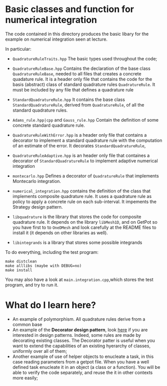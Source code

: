 # Basic classes and function for numerical integration #

The code contained in this directory produces the basic libary for the
example on numerical integration seen at lecture.

In particular:

* `QuadratureRuleTraits.hpp` The basic types used throughout the code;

* `QuadratureRuleBase.hpp` Contains the declaration of the base class `QuadratureRuleBase`, needed to all files that creates a concrete quadature rule. It is a header only file that contains the code for the basis (abstract) class of standard quadrature rules `QuadratureRule`. It must be included by any file that defines a quadrature rule

* `StandardQuadratureRule.hpp` It contains the base class `StandardQuadratureRule`, derived from `QuadratureRule`, of all the standard quadrature rules.

* `Adams_rule.hpp|cpp` and `Gauss_rule.hpp` Contain the definition of some concrete standard quadrature rule.

* `QuadratureRuleWithError.hpp` is a header only file that contains a
  decorator to implement a standard quadrature rule with the
  computation of an estimate of the error. It decorates `StandardQuadratureRule`,

* `QuadratureRuleAdaptive.hpp` is an header only file that containes a decorator of  `StandardQuadratureRule` to implement adaptive numerical integration

* `montecarlo.hpp` Defines a decorator of `QuadratureRule` that implements Montecarlo integration.

* `numerical_integration.hpp` contains the definition of the class
  that implements composite quadrature rule. It uses a quadrature rule
  as policy to apply  a concrete rule on each sub-interval. It impements the Strategy design pattern.

* `libquadrature` is the library that stores the code for composite quadrature rule. It depends on the library `libMesh1D`, and on GetPot so you have first
to to `OneDMesh` and  look carefully at the README files to install it (it depends on other libraries as well).

* `libintegrands` is a library that stores some possible integrands

To do everything, including the test program:

    make distclean
    make alllibs (maybe with DEBUG=no)
    make install
    
You may also have a look at `main.integration.cpp`,which stores the test program, and try to run it.

# What do I learn here?  #
- An example of polymorphism. All quadrature rules derive from a common base
- An example of the **Decorator design pattern**, look [here](https://refactoring.guru/design-patterns/cpp) if you are interested in design patterns. Indeed, some rules are made by decorating existing classes. The Decorator patter is useful
when you want to extend the capabilities of an existing hyerarchy of classes, uniformly over all of them; 
- Another example of use of helper objects to enucleate a task, in this case reading parameters from a getpot file. When you have a well defined task enucleate it in an object (a class or a function). You will be able to verify the code separately, and reuse the it in other contexts more easily;


